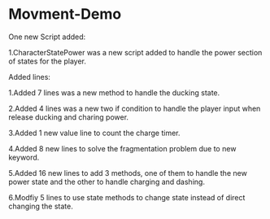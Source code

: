 # Movment-Demo
One new Script added:

1.CharacterStatePower was a new script added to handle the power section of states for the player.

Added lines:

1.Added 7 lines was a new method to handle the ducking state.
  
2.Added 4 lines was a new two if condition to handle the player input when release ducking and charing power.
  
3.Added 1 new value line to count the charge timer.

4.Added 8 new lines to solve the fragmentation problem due to new keyword.

5.Added 16 new lines to add 3 methods, one of them to handle the new power state and the other to handle charging and dashing.

6.Modfiy 5 lines to use state methods to change state instead of direct changing the state.
